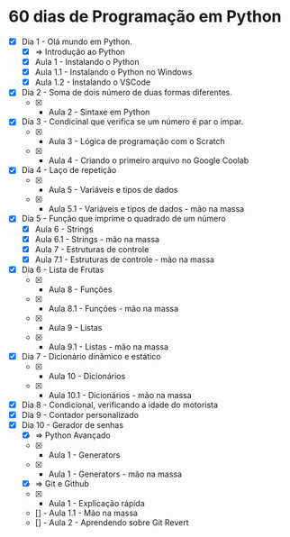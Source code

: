 # 60 dias de Programação em Python

- [x] Dia 1 - Olá mundo em Python.
  - [x] => Introdução ao Python
  - [x] Aula 1 - Instalando o Python
  - [x] Aula 1.1 - Instalando o Python no Windows
  - [x] Aula 1.2 - Instalando o VSCode
- [x] Dia 2 - Soma de dois número de duas formas diferentes.
  - [x] - Aula 2 - Sintaxe em Python
- [x] Dia 3 - Condicinal que verifica se um número é par o ímpar.
  - [x] - Aula 3 - Lógica de programação com o Scratch
  - [x] - Aula 4 - Criando o primeiro arquivo no Google Coolab
- [x] Dia 4 - Laço de repetição
  - [x] - Aula 5 - Variáveis e tipos de dados
  - [x] - Aula 5.1 - Variáveis e tipos de dados - mão na massa
- [x] Dia 5 - Função que imprime o quadrado de um número
  - [x] Aula 6 - Strings
  - [x] Aula 6.1 - Strings - mão na massa
  - [x] Aula 7 - Estruturas de controle
  - [x] Aula 7.1 - Estruturas de controle - mão na massa
- [x] Dia 6 - Lista de Frutas
  - [x] - Aula 8 - Funções
  - [x] - Aula 8.1 - Funções - mão na massa
  - [x] - Aula 9 - Listas
  - [x] - Aula 9.1 - Listas - mão na massa
- [x] Dia 7 - Dicionário dinâmico e estático
  - [x] - Aula 10 - Dicionários
  - [x] - Aula 10.1 - Dicionários - mão na massa
- [x] Dia 8 - Condicional, verificando a idade do motorista
- [x] Dia 9 - Contador personalizado
- [x] Dia 10 - Gerador de senhas
  - [x] => Python Avançado
  - [x] - Aula 1 - Generators
  - [x] - Aula 1 - Generators - mão na massa
  - [x] => Git e Github
  - [x] - Aula 1 - Explicação rápida
  - [] - Aula 1.1 - Mão na massa
  - [] - Aula 2 - Aprendendo sobre Git Revert
